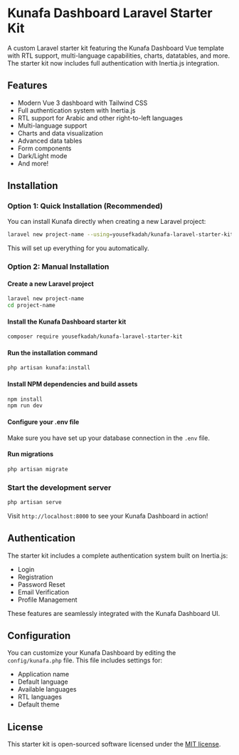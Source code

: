 # Kunafa Dashboard Laravel Starter Kit

A custom Laravel starter kit featuring the Kunafa Dashboard Vue template with RTL support, multi-language capabilities, charts, datatables, and more. The starter kit now includes full authentication with Inertia.js integration.

## Features

- Modern Vue 3 dashboard with Tailwind CSS
- Full authentication system with Inertia.js
- RTL support for Arabic and other right-to-left languages
- Multi-language support
- Charts and data visualization
- Advanced data tables
- Form components
- Dark/Light mode
- And more!

## Installation

### Option 1: Quick Installation (Recommended)

You can install Kunafa directly when creating a new Laravel project:

```bash
laravel new project-name --using=yousefkadah/kunafa-laravel-starter-kit
```

This will set up everything for you automatically.

### Option 2: Manual Installation

#### Create a new Laravel project

```bash
laravel new project-name
cd project-name
```

#### Install the Kunafa Dashboard starter kit

```bash
composer require yousefkadah/kunafa-laravel-starter-kit
```

#### Run the installation command

```bash
php artisan kunafa:install
```

#### Install NPM dependencies and build assets

```bash
npm install
npm run dev
```

#### Configure your .env file

Make sure you have set up your database connection in the `.env` file.

#### Run migrations

```bash
php artisan migrate
```

### Start the development server

```bash
php artisan serve
```

Visit `http://localhost:8000` to see your Kunafa Dashboard in action!

## Authentication

The starter kit includes a complete authentication system built on Inertia.js:

- Login
- Registration
- Password Reset
- Email Verification
- Profile Management

These features are seamlessly integrated with the Kunafa Dashboard UI.

## Configuration

You can customize your Kunafa Dashboard by editing the `config/kunafa.php` file. This file includes settings for:

- Application name
- Default language
- Available languages
- RTL languages
- Default theme

## License

This starter kit is open-sourced software licensed under the [MIT license](https://opensource.org/licenses/MIT).
